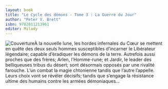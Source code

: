 ```yaml
---
layout: book
title: "Le Cycle des démons - Tome 3 : La Guerre du Jour"
author: "Peter V. Brett"
isbn: 9782811213961
editor: Milady
---
```


![Couverture](/img/9782811213961.jpg)À la nouvelle lune, les hordes infernales du Cœur se mettent en quête des deux seuls hommes susceptibles d’incarner le Libérateur légendaire; capable d’éradiquer les démons de la terre. Autrefois aussi proches que des frères; Arlen, l’Homme-rune; et Jardir, le leader des belliqueuses tribus du désert; sont désormais opposés par une rivalité farouche. L’un combat la magie chtonienne tandis que l’autre l’appelle. Leurs choix vont se révéler décisifs; tandis que s’engage la résistance ultime des humains contre les armées démoniaques…